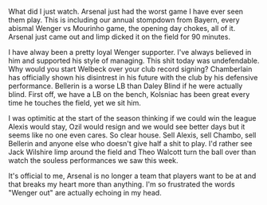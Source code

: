 What did I just watch. Arsenal just had the worst game I have ever seen them play. This is including our annual stompdown from Bayern, every abismal Wenger vs Mourinho game, the opening day chokes, all of it. Arsenal just came out and limp dicked it on the field for 90 minutes. 

I have alway been a pretty loyal Wenger supporter. I've always believed in him and supported his style of managing. This shit today was undefendable. Why would you start Welbeck over your club record signing? Chamberlain has officially shown his disintrest in his future with the club by his defensive performance. Bellerin is a worse LB than Daley Blind if he were actually blind. First off, we have a LB on the bench, Kolsniac has been great every time he touches the field, yet we sit him. 

I was optimitic at the start of the season thinking if we could win the league Alexis would stay, Ozil would resign and we would see better days but it seems like no one even cares. So clear house. Sell Alexis, sell Chambo, sell Bellerin and anyone else who doesn't give half a shit to play. I'd rather see Jack Wilshire limp around the field and Theo Walcott turn the ball over than watch the souless performances we saw this week. 

It's official to me, Arsenal is no longer a team that players want to be at and that breaks my heart more than anything. I'm so frustrated the words "Wenger out" are actually echoing in my head.

